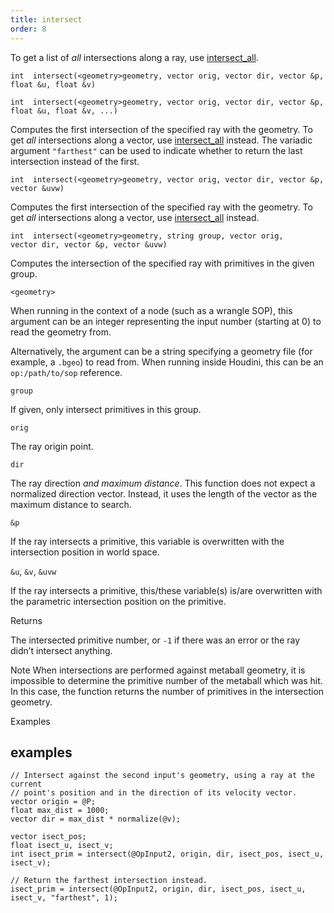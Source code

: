```yaml
---
title: intersect
order: 8
---
```

To get a list of *all* intersections along a ray, use [intersect_all](/en/houdini-vex/geometry/intersect_all "Computes all intersections of the specified ray with geometry.").

`int  intersect(<geometry>geometry, vector orig, vector dir, vector &p, float &u, float &v)`

`int  intersect(<geometry>geometry, vector orig, vector dir, vector &p, float &u, float &v, ...)`

Computes the first intersection of the specified ray with the geometry.
To get *all* intersections along a vector, use [intersect_all](/en/houdini-vex/geometry/intersect_all "Computes all intersections of the specified ray with geometry.") instead.
The variadic argument `"farthest"` can be used to indicate whether to return the last intersection instead of the first.

`int  intersect(<geometry>geometry, vector orig, vector dir, vector &p, vector &uvw)`

Computes the first intersection of the specified ray with the geometry.
To get *all* intersections along a vector, use [intersect_all](/en/houdini-vex/geometry/intersect_all "Computes all intersections of the specified ray with geometry.") instead.

`int  intersect(<geometry>geometry, string group, vector orig, vector dir, vector &p, vector &uvw)`

Computes the intersection of the specified ray with primitives in the given group.

`<geometry>`

When running in the context of a node (such as a wrangle SOP), this argument can be an integer representing the input number (starting at 0) to read the geometry from.

Alternatively, the argument can be a string specifying a geometry file (for example, a `.bgeo`) to read from. When running inside Houdini, this can be an `op:/path/to/sop` reference.

`group`

If given, only intersect primitives in this group.

`orig`

The ray origin point.

`dir`

The ray direction *and maximum distance*.
This function does not expect a normalized direction vector.
Instead, it uses the length of the vector as the maximum distance to search.

`&p`

If the ray intersects a primitive, this variable is overwritten with the intersection position in world space.

`&u`, `&v`, `&uvw`

If the ray intersects a primitive, this/these variable(s) is/are overwritten with the parametric intersection position on the primitive.

Returns

The intersected primitive number, or `-1` if there was an error or the ray didn’t intersect anything.

Note
When intersections are performed against metaball geometry, it is
impossible to determine the primitive number of the metaball which
was hit. In this case, the function returns the number of primitives
in the intersection geometry.

Examples

## examples

```vex
// Intersect against the second input's geometry, using a ray at the current
// point's position and in the direction of its velocity vector.
vector origin = @P;
float max_dist = 1000;
vector dir = max_dist * normalize(@v);

vector isect_pos;
float isect_u, isect_v;
int isect_prim = intersect(@OpInput2, origin, dir, isect_pos, isect_u, isect_v);

// Return the farthest intersection instead.
isect_prim = intersect(@OpInput2, origin, dir, isect_pos, isect_u, isect_v, "farthest", 1);

```
